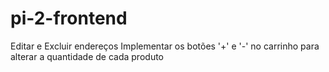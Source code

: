 # pi-2-frontend

Editar e Excluir endereços
Implementar os botões '+' e '-' no carrinho para alterar a quantidade de cada produto
